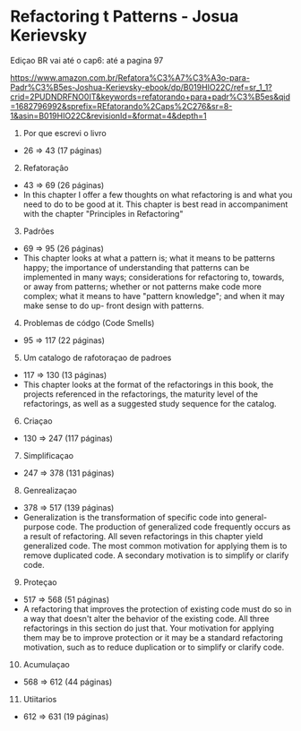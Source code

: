 # Refactoring t Patterns - Josua Kerievsky

Ediçao BR vai até o cap6: até a pagina 97

https://www.amazon.com.br/Refatora%C3%A7%C3%A3o-para-Padr%C3%B5es-Joshua-Kerievsky-ebook/dp/B019HIO22C/ref=sr_1_1?crid=2PUDNDRFNO0IT&keywords=refatorando+para+padr%C3%B5es&qid=1682796992&sprefix=REfatorando%2Caps%2C276&sr=8-1&asin=B019HIO22C&revisionId=&format=4&depth=1

1. Por que escrevi o livro
+ 26 => 43 (17 páginas)

2. Refatoraçâo
+ 43 => 69 (26 páginas)
+ In this chapter I offer a few thoughts on what refactoring is and
what you need to do to be good at it. This chapter is best read
in accompaniment with the chapter "Principles in Refactoring"

3. Padrôes
+ 69 => 95 (26 páginas)
+ This chapter looks at what a pattern is; what it means to be
patterns happy; the importance of understanding that patterns
can be implemented in many ways; considerations for
refactoring to, towards, or away from patterns; whether or not
patterns make code more complex; what it means to have
"pattern knowledge"; and when it may make sense to do up-
front design with patterns.

4. Problemas de códgo (Code Smells)
+ 95 => 117 (22 páginas)

5. Um catalogo de rafotoraçao de padroes
+ 117 => 130 (13 páginas)
+ This chapter looks at the format of the refactorings in this book,
the projects referenced in the refactorings, the maturity level of
the refactorings, as well as a suggested study sequence for the
catalog. 




6. Criaçao
+ 130 => 247 (117 páginas)

7. Simplificaçao
+ 247 => 378 (131 páginas)

8. Genrealizaçao
+ 378 =>  517 (139 páginas)
+ Generalization is the transformation of specific code into
general-purpose code. The production of generalized code
frequently occurs as a result of refactoring. All seven
refactorings in this chapter yield generalized code. The most
common motivation for applying them is to remove duplicated
code. A secondary motivation is to simplify or clarify code.


9. Proteçao
+ 517 => 568 (51 páginas)
+ A refactoring that improves the protection of existing code must
do so in a way that doesn't alter the behavior of the existing
code. All three refactorings in this section do just that. Your
motivation for applying them may be to improve protection or it
may be a standard refactoring motivation, such as to reduce
duplication or to simplify or clarify code.

10. Acumulaçao
+ 568 => 612 (44 páginas)

11. Utiitarios
+ 612 => 631 (19 páginas)
